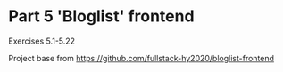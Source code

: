 # Part 5 'Bloglist' frontend
Exercises 5.1-5.22

Project base from https://github.com/fullstack-hy2020/bloglist-frontend